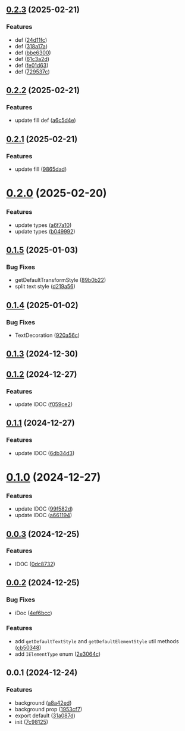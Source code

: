 ## [0.2.3](https://github.com/qq15725/modern-idoc/compare/v0.2.2...v0.2.3) (2025-02-21)


### Features

* def ([24d11fc](https://github.com/qq15725/modern-idoc/commit/24d11fc2b43d846f521536b85bf1157c548c2b9b))
* def ([318a17a](https://github.com/qq15725/modern-idoc/commit/318a17a85353753894ef3687c8ecdf3e3ad7d679))
* def ([bbe6300](https://github.com/qq15725/modern-idoc/commit/bbe63009231b7fc1fb3e76ca88eadf61eb46ceef))
* def ([61c3a2d](https://github.com/qq15725/modern-idoc/commit/61c3a2da8f4049b015c2a010bf0eae5d47870e9e))
* def ([fe01d63](https://github.com/qq15725/modern-idoc/commit/fe01d6309e6af8ddaa1793466abfd982252cfe2e))
* def ([729537c](https://github.com/qq15725/modern-idoc/commit/729537c194dcd4539c0d30889bcc1cb9f3d4f05a))



## [0.2.2](https://github.com/qq15725/modern-idoc/compare/v0.2.1...v0.2.2) (2025-02-21)


### Features

* update fill def ([a6c5d4e](https://github.com/qq15725/modern-idoc/commit/a6c5d4e00feba6f0989465688e7a3a52211bde6c))



## [0.2.1](https://github.com/qq15725/modern-idoc/compare/v0.2.0...v0.2.1) (2025-02-21)


### Features

* update fill ([9865dad](https://github.com/qq15725/modern-idoc/commit/9865dad136bc803a20a0efdb9e559d9da61ef0e0))



# [0.2.0](https://github.com/qq15725/modern-idoc/compare/v0.1.5...v0.2.0) (2025-02-20)


### Features

* update types ([a6f7a10](https://github.com/qq15725/modern-idoc/commit/a6f7a10242ebd748b0c7f18fc59a7a50be888e80))
* update types ([b049992](https://github.com/qq15725/modern-idoc/commit/b049992c367d5c81768f0dace0247bbf0df62117))



## [0.1.5](https://github.com/qq15725/modern-idoc/compare/v0.1.4...v0.1.5) (2025-01-03)


### Bug Fixes

* getDefaultTransformStyle ([89b0b22](https://github.com/qq15725/modern-idoc/commit/89b0b22750d711e0983a48b72f0a0404225b21af))
* split text style ([d219a56](https://github.com/qq15725/modern-idoc/commit/d219a566c8ab1a10f668605203403fe33d42b81b))



## [0.1.4](https://github.com/qq15725/modern-idoc/compare/v0.1.3...v0.1.4) (2025-01-02)


### Bug Fixes

* TextDecoration ([920a56c](https://github.com/qq15725/modern-idoc/commit/920a56c551683656995c6935ec2dd9718c1fa472))



## [0.1.3](https://github.com/qq15725/modern-idoc/compare/v0.1.2...v0.1.3) (2024-12-30)



## [0.1.2](https://github.com/qq15725/modern-idoc/compare/v0.1.1...v0.1.2) (2024-12-27)


### Features

* update IDOC ([f059ce2](https://github.com/qq15725/modern-idoc/commit/f059ce27a7c5bb6e36ffb8c3774eb55f2f5f5d09))



## [0.1.1](https://github.com/qq15725/modern-idoc/compare/v0.1.0...v0.1.1) (2024-12-27)


### Features

* update IDOC ([6db34d3](https://github.com/qq15725/modern-idoc/commit/6db34d3c6c79d24bb373e479c91d23fbe2c824ab))



# [0.1.0](https://github.com/qq15725/modern-idoc/compare/v0.0.3...v0.1.0) (2024-12-27)


### Features

* update IDOC ([99f582d](https://github.com/qq15725/modern-idoc/commit/99f582d9a9a566ec70a916abb11b2fc03ba1bf68))
* update IDOC ([a661194](https://github.com/qq15725/modern-idoc/commit/a661194063937c4aeb48effeb7145811713799cf))



## [0.0.3](https://github.com/qq15725/modern-idoc/compare/v0.0.2...v0.0.3) (2024-12-25)


### Features

* IDOC ([0dc8732](https://github.com/qq15725/modern-idoc/commit/0dc8732482fd019787d207a573b670807816c34d))



## [0.0.2](https://github.com/qq15725/modern-idoc/compare/v0.0.1...v0.0.2) (2024-12-25)


### Bug Fixes

* iDoc ([4ef6bcc](https://github.com/qq15725/modern-idoc/commit/4ef6bcce6ce27b7451cac0bd1bc2c677acced1eb))


### Features

* add `getDefaultTextStyle` and `getDefaultElementStyle` util methods ([cb50348](https://github.com/qq15725/modern-idoc/commit/cb50348bd10ae3b64dfd278e1c5a067288f45ebf))
* add `IElementType` enum ([2e3064c](https://github.com/qq15725/modern-idoc/commit/2e3064c81b5487fa5f08d0deff54442a0d358d6d))



## 0.0.1 (2024-12-24)


### Features

* background ([a8a42ed](https://github.com/qq15725/modern-idoc/commit/a8a42ed0a3f691db7027aa355d2616de74725f1d))
* background prop ([1953cf7](https://github.com/qq15725/modern-idoc/commit/1953cf7d848bc9dfe9d08b335fdb19c2c70f096f))
* export default ([31a087d](https://github.com/qq15725/modern-idoc/commit/31a087db97c2cf21ee83ee04f89a14a23883758f))
* init ([7c98125](https://github.com/qq15725/modern-idoc/commit/7c98125d5b1ddc2f0f93c7c68dd045226b0683d6))



